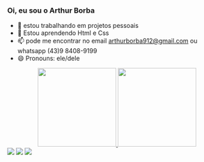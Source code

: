 ### Oi, eu sou o Arthur Borba


- 🔭 estou trabalhando em projetos pessoais
- 🌱 Estou aprendendo Html e Css
- 📫 pode me encontrar no email arthurborba912@gmail.com  ou whatsapp (43)9 8408-9199
- 😄 Pronouns: ele/dele

<div align="center">
  <a href="https://github.com/tuituy">
  <img height="180em" src="https://github-readme-stats.vercel.app/api?username=tuituy&show_icons=true&theme=vision-friendly-dark&include_all_commits=true&count_private=true"/>
  <img height="180em" src="https://github-readme-stats.vercel.app/api/top-langs/?username=tuituy&layout=compact&langs_count=7&theme=vision-friendly-dark"/>
</div>
 
  <div> 
  <a href="https://instagram.com/arthurborbacantor" target="_blank"><img src="https://img.shields.io/badge/-Instagram-%23E4405F?style=for-the-badge&logo=instagram&logoColor=white" target="_blank"></a>
  <a href = "mailto:arthurborba912@gmail.com"><img src="https://img.shields.io/badge/-Gmail-%23333?style=for-the-badge&logo=gmail&logoColor=white" target="_blank"></a>
  <a href="https://www.linkedin.com/in/arthur-borba-126616162/" target="_blank"><img src="https://img.shields.io/badge/-LinkedIn-%230077B5?style=for-the-badge&logo=linkedin&logoColor=white" target="_blank"></a> 

 

 
</div>
